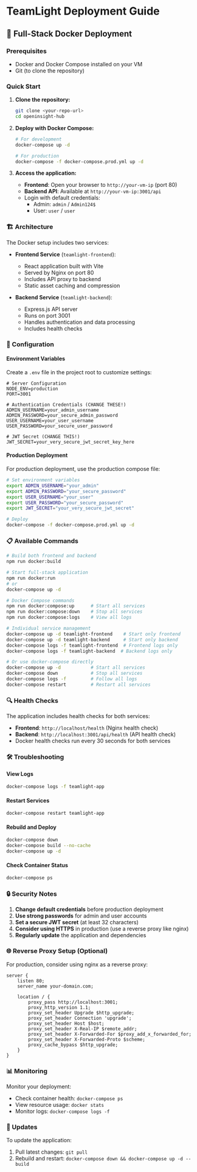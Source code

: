# TeamLight Deployment Guide

## 🐳 Full-Stack Docker Deployment

### Prerequisites
- Docker and Docker Compose installed on your VM
- Git (to clone the repository)

### Quick Start

1. **Clone the repository:**
   ```bash
   git clone <your-repo-url>
   cd openinsight-hub
   ```

2. **Deploy with Docker Compose:**
   ```bash
   # For development
   docker-compose up -d
   
   # For production
   docker-compose -f docker-compose.prod.yml up -d
   ```

3. **Access the application:**
   - **Frontend**: Open your browser to `http://your-vm-ip` (port 80)
   - **Backend API**: Available at `http://your-vm-ip:3001/api`
   - Login with default credentials:
     - Admin: `admin` / `Admin124$`
     - User: `user` / `user`

### 🏗️ Architecture

The Docker setup includes two services:

- **Frontend Service** (`teamlight-frontend`):
  - React application built with Vite
  - Served by Nginx on port 80
  - Includes API proxy to backend
  - Static asset caching and compression

- **Backend Service** (`teamlight-backend`):
  - Express.js API server
  - Runs on port 3001
  - Handles authentication and data processing
  - Includes health checks

### 🔧 Configuration

#### Environment Variables

Create a `.env` file in the project root to customize settings:

```env
# Server Configuration
NODE_ENV=production
PORT=3001

# Authentication Credentials (CHANGE THESE!)
ADMIN_USERNAME=your_admin_username
ADMIN_PASSWORD=your_secure_admin_password
USER_USERNAME=your_user_username
USER_PASSWORD=your_secure_user_password

# JWT Secret (CHANGE THIS!)
JWT_SECRET=your_very_secure_jwt_secret_key_here
```

#### Production Deployment

For production deployment, use the production compose file:

```bash
# Set environment variables
export ADMIN_USERNAME="your_admin"
export ADMIN_PASSWORD="your_secure_password"
export USER_USERNAME="your_user"
export USER_PASSWORD="your_secure_password"
export JWT_SECRET="your_very_secure_jwt_secret"

# Deploy
docker-compose -f docker-compose.prod.yml up -d
```

### 📋 Available Commands

```bash
# Build both frontend and backend
npm run docker:build

# Start full-stack application
npm run docker:run
# or
docker-compose up -d

# Docker Compose commands
npm run docker:compose:up      # Start all services
npm run docker:compose:down    # Stop all services
npm run docker:compose:logs    # View all logs

# Individual service management
docker-compose up -d teamlight-frontend    # Start only frontend
docker-compose up -d teamlight-backend     # Start only backend
docker-compose logs -f teamlight-frontend  # Frontend logs only
docker-compose logs -f teamlight-backend  # Backend logs only

# Or use docker-compose directly
docker-compose up -d           # Start all services
docker-compose down            # Stop all services
docker-compose logs -f         # Follow all logs
docker-compose restart         # Restart all services
```

### 🔍 Health Checks

The application includes health checks for both services:
- **Frontend**: `http://localhost/health` (Nginx health check)
- **Backend**: `http://localhost:3001/api/health` (API health check)
- Docker health checks run every 30 seconds for both services

### 🛠️ Troubleshooting

#### View Logs
```bash
docker-compose logs -f teamlight-app
```

#### Restart Services
```bash
docker-compose restart teamlight-app
```

#### Rebuild and Deploy
```bash
docker-compose down
docker-compose build --no-cache
docker-compose up -d
```

#### Check Container Status
```bash
docker-compose ps
```

### 🔒 Security Notes

1. **Change default credentials** before production deployment
2. **Use strong passwords** for admin and user accounts
3. **Set a secure JWT secret** (at least 32 characters)
4. **Consider using HTTPS** in production (use a reverse proxy like nginx)
5. **Regularly update** the application and dependencies

### 🌐 Reverse Proxy Setup (Optional)

For production, consider using nginx as a reverse proxy:

```nginx
server {
    listen 80;
    server_name your-domain.com;
    
    location / {
        proxy_pass http://localhost:3001;
        proxy_http_version 1.1;
        proxy_set_header Upgrade $http_upgrade;
        proxy_set_header Connection 'upgrade';
        proxy_set_header Host $host;
        proxy_set_header X-Real-IP $remote_addr;
        proxy_set_header X-Forwarded-For $proxy_add_x_forwarded_for;
        proxy_set_header X-Forwarded-Proto $scheme;
        proxy_cache_bypass $http_upgrade;
    }
}
```

### 📊 Monitoring

Monitor your deployment:
- Check container health: `docker-compose ps`
- View resource usage: `docker stats`
- Monitor logs: `docker-compose logs -f`

### 🔄 Updates

To update the application:
1. Pull latest changes: `git pull`
2. Rebuild and restart: `docker-compose down && docker-compose up -d --build`
